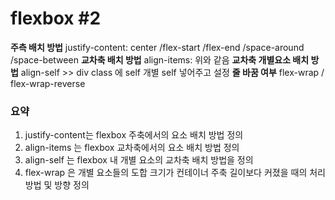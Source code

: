 flexbox #2
===
**주측 배치 방법** 
justify-content: center /flex-start /flex-end /space-around /space-between
**교차축 배치 방법**
align-items: 위와 같음
**교차축 개별요소 배치 방법**
align-self  >> div class 에 self 개별 self 넣어주고 설정
**줄 바꿈 여부**
flex-wrap / flex-wrap-reverse

### 요약
1. justify-content는 flexbox 주축에서의 요소 배치 방법 정의
2. align-items 는 flexbox 교차축에서의 요소 배치 방법 정의
3. align-self 는 flexbox 내 개별 요소의 교차축 배치 방법을 정의
4. flex-wrap 은 개별 요소들의 도합 크기가 컨테이너 주축 길이보다 커졌을 때의 처리 방법 및 방향 정의
